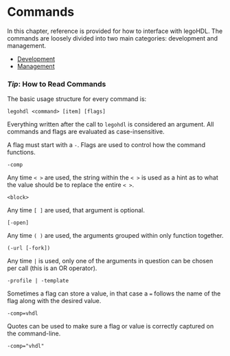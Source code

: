 # Commands

<!-- Alternate quote: “Now I am the ruler of all the ocean! The waves obey my every whim!” -Ursula, The Little Mermaid -->

In this chapter, reference is provided for how to interface with legoHDL. The commands are loosely divided into two main categories: development and management.

- [Development](./development.md)
- [Management](./management.md)

### _Tip_: How to Read Commands

The basic usage structure for every command is:

```legohdl <command> [item] [flags]```

Everything written after the call to `legohdl` is considered an argument. All commands and flags are evaluated as case-insensitive.

A flag must start with a `-`. Flags are used to control how the command functions.

`-comp`

Any time `< >` are used, the string within the `< >` is used as a hint as to what the value should be to replace the entire `< >`.

`<block>`

Any time `[ ]` are used, that argument is optional.

`[-open]`

Any time `( )` are used, the arguments grouped within only function together.

`(-url [-fork])`

Any time `|` is used, only one of the arguments in question can be chosen per call (this is an OR operator).

`-profile | -template`


Sometimes a flag can store a value, in that case a `=` follows the name of the flag along with the desired value.

`-comp=vhdl`

Quotes can be used to make sure a flag or value is correctly captured on the command-line.

`-comp="vhdl"`
